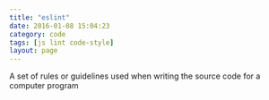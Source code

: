 ```yaml
---
title: "eslint"
date: 2016-01-08 15:04:23
category: code
tags: [js lint code-style]
layout: page
---
```


A set of rules or guidelines used when writing the source code for a computer program
